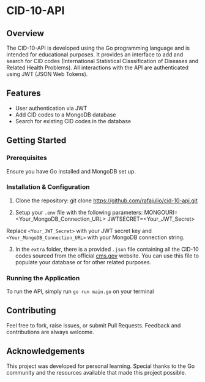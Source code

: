 # CID-10-API

## Overview

The CID-10-API is developed using the Go programming language and is intended for educational purposes. It provides an interface to add and search for CID codes (International Statistical Classification of Diseases and Related Health Problems). All interactions with the API are authenticated using JWT (JSON Web Tokens).

## Features

- User authentication via JWT
- Add CID codes to a MongoDB database
- Search for existing CID codes in the database

## Getting Started

### Prerequisites

Ensure you have Go installed and MongoDB set up.

### Installation & Configuration

1. Clone the repository:
git clone <https://github.com/rafajulio/cid-10-api.git>


2. Setup your `.env` file with the following parameters:
MONGOURI=<Your_MongoDB_Connection_URL>
JWTSECRET=<Your_JWT_Secret>

Replace `<Your_JWT_Secret>` with your JWT secret key and `<Your_MongoDB_Connection_URL>` with your MongoDB connection string.

3. In the `extra` folder, there is a provided `.json` file containing all the CID-10 codes sourced from the official [cms.gov](https://www.cms.gov/medicare/icd-10/2024-icd-10-cm) website. You can use this file to populate your database or for other related purposes.

### Running the Application

To run the API, simply run `go run main.go` on your terminal


## Contributing

Feel free to fork, raise issues, or submit Pull Requests. Feedback and contributions are always welcome.


## Acknowledgements

This project was developed for personal learning. Special thanks to the Go community and the resources available that made this project possible.



